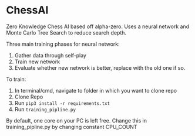 # ChessAI

Zero Knowledge Chess AI based off alpha-zero. Uses a neural network and Monte Carlo Tree Search to reduce search depth.

Three main training phases for neural network:
1. Gather data through self-play
2. Train new network
3. Evaluate whether new network is better, replace with the old one if so.


To train:

1. In terminal/cmd, navigate to folder in which you want to clone repo 
2. Clone Repo
3. Run `pip3 install -r requirements.txt`
4. Run `training_pipline.py`

By default, one core on your PC is left free. Change this in training_pipline.py by changing constant CPU_COUNT
